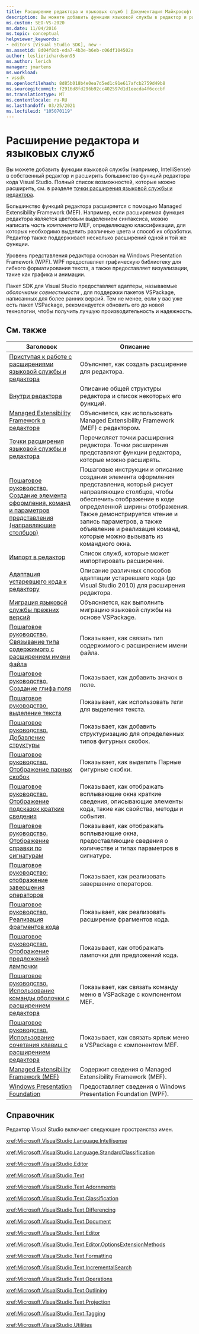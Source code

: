```yaml
---
title: Расширение редактора и языковых служб | Документация Майкрософт
description: Вы можете добавить функции языковой службы в редактор и расширить возможности редактора кода Visual Studio. Дополнительные сведения о Managed Extensibility Framework.
ms.custom: SEO-VS-2020
ms.date: 11/04/2016
ms.topic: conceptual
helpviewer_keywords:
- editors [Visual Studio SDK], new -
ms.assetid: 8d04f8db-eda7-4b3e-b6eb-c06df104502a
author: leslierichardson95
ms.author: lerich
manager: jmartens
ms.workload:
- vssdk
ms.openlocfilehash: 8d85b018b4e0ea7d5ed1c91e617afcb2759d49b8
ms.sourcegitcommit: f2916d8fd296b92cc402597d1d1eecda4f6cccbf
ms.translationtype: MT
ms.contentlocale: ru-RU
ms.lasthandoff: 03/25/2021
ms.locfileid: "105070119"
---
```

# <a name="extend-the-editor-and-language-services"></a>Расширение редактора и языковых служб
Вы можете добавить функции языковой службы (например, IntelliSense) в собственный редактор и расширить большинство функций редактора кода Visual Studio.  Полный список возможностей, которые можно расширить, см. в разделе [точки расширения языковой службы и редактора](../extensibility/language-service-and-editor-extension-points.md).

 Большинство функций редактора расширяется с помощью Managed Extensibility Framework (MEF). Например, если расширяемая функция редактора является цветовым выделением синтаксиса, можно написать *часть компонента* MEF, определяющую классификации, для которых необходимо выделить различные цвета и способ их обработки. Редактор также поддерживает несколько расширений одной и той же функции.

 Уровень представления редактора основан на Windows Presentation Framework (WPF). WPF предоставляет графическую библиотеку для гибкого форматирования текста, а также предоставляет визуализации, такие как графика и анимации.

 Пакет SDK для Visual Studio предоставляет адаптеры, называемые *оболочками совместимости* , для поддержки пакетов VSPackage, написанных для более ранних версий. Тем не менее, если у вас уже есть пакет VSPackage, рекомендуется обновить его до новой технологии, чтобы получить лучшую производительность и надежность.

## <a name="related-topics"></a>См. также

|Заголовок|Описание|
|-----------|-----------------|
|[Приступая к работе с расширениями языковой службы и редактора](../extensibility/getting-started-with-language-service-and-editor-extensions.md)|Объясняет, как создать расширение для редактора.|
|[Внутри редактора](../extensibility/inside-the-editor.md)|Описание общей структуры редактора и список некоторых его функций.|
|[Managed Extensibility Framework в редакторе](../extensibility/managed-extensibility-framework-in-the-editor.md)|Объясняется, как использовать Managed Extensibility Framework (MEF) с редактором.|
|[Точки расширения языковой службы и редактора](../extensibility/language-service-and-editor-extension-points.md)|Перечисляет точки расширения редактора. Точки расширения представляют функции редактора, которые можно расширять.|
|[Пошаговое руководство. Создание элемента оформления, команд и параметров представления (направляющие столбцов)](../extensibility/walkthrough-creating-a-view-adornment-commands-and-settings-column-guides.md)|Пошаговые инструкции и описание создания элемента оформления представления, который рисует направляющие столбцов, чтобы обеспечить отображение в коде определенной ширины отображения.  Также демонстрируется чтение и запись параметров, а также объявление и реализация команд, которые можно вызывать из командного окна.|
|[Импорт в редактор](../extensibility/editor-imports.md)|Список служб, которые может импортировать расширение.|
|[Адаптация устаревшего кода к редактору](/previous-versions/visualstudio/visual-studio-2015/extensibility/adapting-legacy-code-to-the-editor?preserve-view=true&view=vs-2015)|Описание различных способов адаптации устаревшего кода (до Visual Studio 2010) для расширения редактора.|
|[Миграция языковой службы прежних версий](../extensibility/internals/migrating-a-legacy-language-service.md)|Объясняется, как выполнить миграцию языковой службы на основе VSPackage.|
|[Пошаговое руководство. Связывание типа содержимого с расширением имени файла](../extensibility/walkthrough-linking-a-content-type-to-a-file-name-extension.md)|Показывает, как связать тип содержимого с расширением имени файла.|
|[Пошаговое руководство. Создание глифа поля](../extensibility/walkthrough-creating-a-margin-glyph.md)|Показывает, как добавить значок в поле.|
|[Пошаговое руководство. выделение текста](../extensibility/walkthrough-highlighting-text.md)|Показывает, как использовать *теги* для выделения текста.|
|[Пошаговое руководство. Добавление структуры](../extensibility/walkthrough-outlining.md)|Показывает, как добавить структуризацию для определенных типов фигурных скобок.|
|[Пошаговое руководство. Отображение парных скобок](../extensibility/walkthrough-displaying-matching-braces.md)|Показывает, как выделить Парные фигурные скобки.|
|[Пошаговое руководство. Отображение подсказок краткие сведения](../extensibility/walkthrough-displaying-quickinfo-tooltips.md)|Показывает, как отображать всплывающие окна краткие сведения, описывающие элементы кода, такие как свойства, методы и события.|
|[Пошаговое руководство. Отображение справки по сигнатурам](../extensibility/walkthrough-displaying-signature-help.md)|Показывает, как отображать всплывающие окна, предоставляющие сведения о количестве и типах параметров в сигнатуре.|
|[Пошаговое руководство: отображение завершения операторов](../extensibility/walkthrough-displaying-statement-completion.md)|Показывает, как реализовать завершение операторов.|
|[Пошаговое руководство. Реализация фрагментов кода](../extensibility/walkthrough-implementing-code-snippets.md)|Показывает, как реализовать расширение фрагментов кода.|
|[Пошаговое руководство. Отображение предложений лампочки](../extensibility/walkthrough-displaying-light-bulb-suggestions.md)|Показывает, как отображать лампочки для предложений кода.|
|[Пошаговое руководство. Использование команды оболочки с расширением редактора](../extensibility/walkthrough-using-a-shell-command-with-an-editor-extension.md)|Показывает, как связать команду меню в VSPackage с компонентом MEF.|
|[Пошаговое руководство. Использование сочетания клавиш с расширением редактора](../extensibility/walkthrough-using-a-shortcut-key-with-an-editor-extension.md)|Показывает, как связать ярлык меню в VSPackage с компонентом MEF.|
|[Managed Extensibility Framework (MEF)](/dotnet/framework/mef/index)|Содержит сведения о Managed Extensibility Framework (MEF).|
|[Windows Presentation Foundation](/dotnet/framework/wpf/index)|Предоставляет сведения о Windows Presentation Foundation (WPF).|

## <a name="reference"></a>Справочник
 Редактор Visual Studio включает следующие пространства имен.

 <xref:Microsoft.VisualStudio.Language.Intellisense>

 <xref:Microsoft.VisualStudio.Language.StandardClassification>

 <xref:Microsoft.VisualStudio.Editor>

 <xref:Microsoft.VisualStudio.Text>

 <xref:Microsoft.VisualStudio.Text.Adornments>

 <xref:Microsoft.VisualStudio.Text.Classification>

 <xref:Microsoft.VisualStudio.Text.Differencing>

 <xref:Microsoft.VisualStudio.Text.Document>

 <xref:Microsoft.VisualStudio.Text.Editor>

 <xref:Microsoft.VisualStudio.Text.Editor.OptionsExtensionMethods>

 <xref:Microsoft.VisualStudio.Text.Formatting>

 <xref:Microsoft.VisualStudio.Text.IncrementalSearch>

 <xref:Microsoft.VisualStudio.Text.Operations>

 <xref:Microsoft.VisualStudio.Text.Outlining>

 <xref:Microsoft.VisualStudio.Text.Projection>

 <xref:Microsoft.VisualStudio.Text.Tagging>

 <xref:Microsoft.VisualStudio.Utilities>
